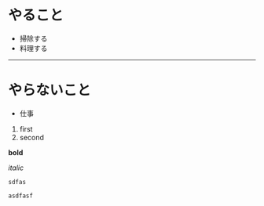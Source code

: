 # やること

- 掃除する
- 料理する

---

# やらないこと

- 仕事

1. first
2. second

**bold**

_italic_

```
sdfas
```

`asdfasf`
